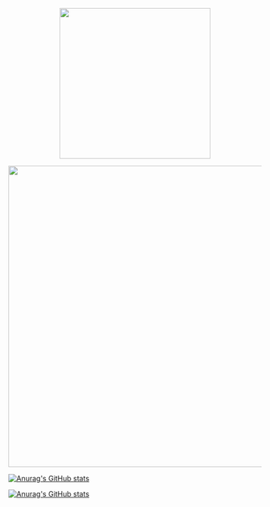 <a href="https://yasservanshalash.github.io">
<p align="center">
<img src="https://i.ibb.co/b1QqR6W/laptop-wave.png" width="300"/>
</p>
<p align="center">
<img src="https://i.ibb.co/4gjrj8M/Screenshot-2023-02-16-at-00-34-54.png" width="600"/>
</p>

</a>

[![Anurag's GitHub stats](https://github-readme-stats.vercel.app/api?username=yasservanshalash&show_icons=true&bg_color=00000000&title_color=70d4d4&icon_color=70d4d4)](https://github.com/yasservanshalash/github-readme-stats)

[![Anurag's GitHub stats](https://github-readme-stats.vercel.app/api?username=yasservanshalash&show_icons=true&bg_color=00000000&title_color=70d4d4&icon_color=70d4d4)](https://github.com/yasservanshalash/github-readme-stats)
